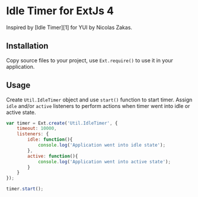Idle Timer for ExtJs 4
=============================

Inspired by [Idle Timer][1] for YUI by Nicolas Zakas.

## Installation
Copy source files to your project, use `Ext.require()` to use it in your application.

## Usage
Create `Util.IdleTimer` object and use `start()` function to start timer. Assign `idle` and/or `active` listeners to perform actions when timer went into idle or active state.

```javascript
var timer = Ext.create('Util.IdleTimer', {
    timeout: 10000,
    listeners: {
        idle: function(){
            console.log('Application went into idle state');
        },
        active: function(){
            console.log('Application went into active state');
        }
    }
});

timer.start();
```


